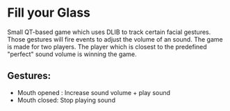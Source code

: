 # Fill your Glass

Small QT-based game which uses DLIB to track certain facial gestures. Those gestures will fire events to adjust the volume of an sound.
The game is made for two players. The player which is closest to the predefined "perfect" sound volume is winning the game.

## Gestures:
* Mouth opened : Increase sound volume + play sound
* Mouth closed: Stop playing sound
